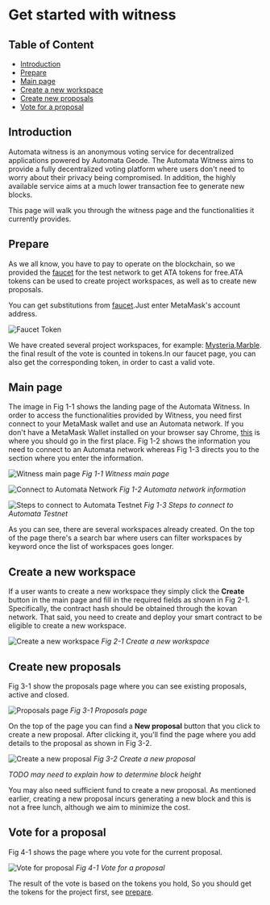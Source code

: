 # Get started with witness

## Table of Content
* [Introduction](#introduction)
* [Prepare](#prepare)
* [Main page](#main-page)
* [Create a new workspace](#create-a-new-workspace)
* [Create new proposals](#create-new-proposals)
* [Vote for a proposal](#vote-for-a-proposal)

## Introduction
Automata witness is an anonymous voting service for decentralized applications powered by Automata Geode. The Automata Witness aims to provide a fully decentralized voting platform where users don't need to worry about their privacy being compromised. In addition, the highly available service aims at a much lower transaction fee to generate new blocks.

This page will walk you through the witness page and the functionalities it currently provides.

## Prepare

As we all know, you have to pay to operate on the blockchain, so we provided the [faucet](https://faucet.ata.network) for the test network to get ATA tokens for free.ATA tokens can be used to create project workspaces, as well as to create new proposals.

You can get substitutions from [faucet](https://faucet.ata.network).Just enter MetaMask's account address.

![Faucet Token](/images/faucet_token.png)

We have created several project workspaces, for example: [Mysteria](https://witness.ata.network/workspace/3145728),[Marble](https://witness.ata.network/workspace/8388608). the final result of the vote is counted in tokens.In our faucet page, you can also get the corresponding token, in order to cast a valid vote.

## **Main page**
The image in Fig 1-1 shows the landing page of the Automata Witness. In order to access the functionalities provided by Witness, you need first connect to your MetaMask wallet and use an Automata network. If you don't have a MetaMask Wallet installed on your browser say Chrome, [this](https://metamask.io/download.html) is where you should go in the first place. Fig 1-2 shows the information you need to connect to an Automata network whereas Fig 1-3 directs you to the section where you enter the information.

![Witness main page](/images/witness_main.png)
*Fig 1-1 Witness main page*

![Connect to Automata Network](/images/connect_to_ata_network.png)
*Fig 1-2 Automata network information*

![Steps to connect to Automata Testnet](/images/steps_to_connect_ata_network.png)
*Fig 1-3 Steps to connect to Automata Testnet*

As you can see, there are several workspaces already created. On the top of the page there's a search bar where users can filter workspaces by keyword once the list of workspaces goes longer. 

## **Create a new workspace**
If a user wants to create a new workspace they simply click the **Create** button in the main page and fill in the required fields as shown in Fig 2-1. Specifically, the contract hash should be obtained through the kovan network. That said, you need to create and deploy your smart contract to be eligible to create a new workspace.

![Create a new workspace](/images/create_new_workspace.png)
*Fig 2-1 Create a new workspace*

## **Create new proposals**
Fig 3-1 show the proposals page where you can see existing proposals, active and closed.

![Proposals page](/images/proposals.png)
*Fig 3-1 Proposals page*

On the top of the page you can find a **New proposal** button that you click to create a new proposal. After clicking it, you'll find the page where you add details to the proposal as shown in Fig 3-2.

![Create a new proposal](/images/create_new_proposal.png)
*Fig 3-2 Create a new proposal*

*TODO may need to explain how to determine block height*

You may also need sufficient fund to create a new proposal. As mentioned earlier, creating a new proposal incurs generating a new block and this is not a free lunch, although we aim to minimize the cost.


## **Vote for a proposal**
Fig 4-1 shows the page where you vote for the current proposal.

![Vote for proposal](/images/vote_proposal.png)
*Fig 4-1 Vote for a proposal*

The result of the vote is based on the tokens you hold, So you should get the tokens for the project first, see [prepare](#prepare).

